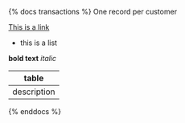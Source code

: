 {% docs transactions %}
One record per customer

[This is a link](google.com)

* this is a list

**bold text** _italic_

|table|
|-----|
|description|
{% enddocs %}
